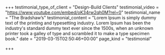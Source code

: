 +++
testimonial_type_of_client = "Design-Build Clients"
testimonial_video = "https://www.youtube.com/embed/oK34rw2qh0M?rel=0"
testimonial_name = "The Bradshaw’s"
testimonial_content = "Lorem Ipsum is simply dummy text of the printing and typesetting industry. Lorem Ipsum has been the industry's standard dummy text ever since the 1500s, when an unknown printer took a galley of type and scrambled it to make a type specimen book."
date = "2019-03-15T02:50:46+00:00"
page_kind = "testimonial"

+++